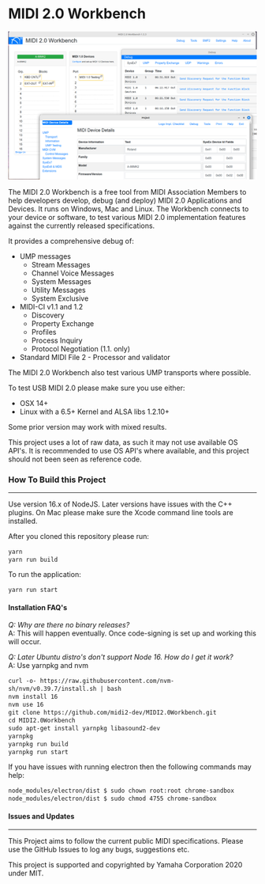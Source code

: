 # MIDI 2.0 Workbench
![img.png](img.png)

The MIDI 2.0 Workbench is a free tool from MIDI Association Members to help developers develop, debug (and deploy) MIDI 2.0 Applications and Devices. It runs on Windows, Mac and Linux.
The Workbench connects to your device or software, to test various MIDI 2.0 implementation features against the currently released specifications.

It provides a comprehensive debug of: 
* UMP messages
  * Stream Messages
  * Channel Voice Messages
  * System Messages
  * Utility Messages
  * System Exclusive
* MIDI-CI v1.1 and 1.2
  * Discovery
  * Property Exchange
  * Profiles
  * Process Inquiry
  * Protocol Negotiation (1.1. only)
* Standard MIDI File 2 - Processor and validator

The MIDI 2.0 Workbench also test various UMP transports where possible.

To test USB MIDI 2.0 please make sure you use either:
* OSX 14+
* Linux with a 6.5+ Kernel and ALSA libs 1.2.10+

Some prior version may work with mixed results.


This project uses a lot of raw data, as such it may not use available OS API's. It is recommended to use OS API's where 
available, and this project should not been seen as reference code.

### How To Build this Project
-----------------------
Use version 16.x of NodeJS. Later versions have issues with the C++ plugins.
On Mac please make sure the Xcode command line tools are installed.

After you cloned this repository
please run:
```
yarn
yarn run build
```
To run the application:
```
yarn run start
```

#### Installation FAQ's
_Q: Why are there no binary releases?_<br/>
A: This will happen eventually. Once code-signing is set up and working this will occur.

_Q: Later Ubuntu distro's don't support Node 16. How do I get it work?_<br/>
A: Use yarnpkg and nvm
```
curl -o- https://raw.githubusercontent.com/nvm-sh/nvm/v0.39.7/install.sh | bash
nvm install 16
nvm use 16
git clone https://github.com/midi2-dev/MIDI2.0Workbench.git
cd MIDI2.0Workbench
sudo apt-get install yarnpkg libasound2-dev
yarnpkg
yarnpkg run build
yarnpkg run start
```
If you have issues with running electron then the following commands may help:
```
node_modules/electron/dist $ sudo chown root:root chrome-sandbox
node_modules/electron/dist $ sudo chmod 4755 chrome-sandbox
```

#### Issues and Updates
-----------------
This Project aims to follow the current public MIDI specifications. 
Please use the GitHub Issues to log any bugs, suggestions etc. 

This project is supported and copyrighted by Yamaha Corporation 2020 under MIT. 
